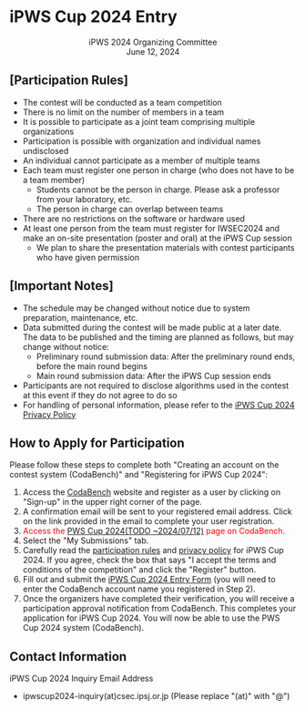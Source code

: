 # iPWS Cup 2024 Entry
<div align="center">
iPWS 2024 Organizing Committee
<br>
June 12, 2024
</div>

## [Participation Rules]
- The contest will be conducted as a team competition
- There is no limit on the number of members in a team
- It is possible to participate as a joint team comprising multiple organizations
- Participation is possible with organization and individual names undisclosed
- An individual cannot participate as a member of multiple teams
- Each team must register one person in charge (who does not have to be a team member)
    - Students cannot be the person in charge. Please ask a professor from your laboratory, etc.
    - The person in charge can overlap between teams
- There are no restrictions on the software or hardware used
- At least one person from the team must register for IWSEC2024 and make an on-site presentation (poster and oral) at the iPWS Cup session
    - We plan to share the presentation materials with contest participants who have given permission

## [Important Notes]
- The schedule may be changed without notice due to system preparation, maintenance, etc.
- Data submitted during the contest will be made public at a later date. The data to be published and the timing are planned as follows, but may change without notice:
    - Preliminary round submission data: After the preliminary round ends, before the main round begins
    - Main round submission data: After the iPWS Cup session ends
- Participants are not required to disclose algorithms used in the contest at this event if they do not agree to do so
- For handling of personal information, please refer to the [iPWS Cup 2024 Privacy Policy](./privacy_policy.html)

## How to Apply for Participation
Please follow these steps to complete both "Creating an account on the contest system (CodaBench)" and "Registering for iPWS Cup 2024":

1. Access the [CodaBench](https://www.codabench.org/) website and register as a user by clicking on "Sign-up" in the upper right corner of the page.
2. A confirmation email will be sent to your registered email address. Click on the link provided in the email to complete your user registration.
3. <span style="color: red; "> Access the [PWS Cup 2024(TODO ~2024/07/12)](https://www.codabench.org/competitions/****/) page on CodaBench.</span>
4. Select the "My Submissions" tab.
5. Carefully read the [participation rules](https://www.iwsec.org/ipws2024/entry.html) and [privacy policy](https://www.iwsec.org/ipws2024/privacy_policy.html) for iPWS Cup 2024. If you agree, check the box that says "I accept the terms and conditions of the competition" and click the "Register" button.
6. Fill out and submit the [iPWS Cup 2024 Entry Form](https://forms.gle/C4Rf1ZWkqvF5LeV67) (you will need to enter the CodaBench account name you registered in Step 2).
7. Once the organizers have completed their verification, you will receive a participation approval notification from CodaBench. This completes your application for iPWS Cup 2024. You will now be able to use the PWS Cup 2024 system (CodaBench).

## Contact Information
iPWS Cup 2024 Inquiry Email Address

- ipwscup2024-inquiry(at)csec.ipsj.or.jp (Please replace "(at)" with "@")

